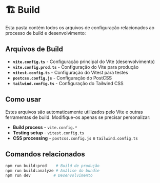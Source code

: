 # 🏗️ Build

Esta pasta contém todos os arquivos de configuração relacionados ao processo de build e desenvolvimento:

## Arquivos de Build

- **`vite.config.ts`** - Configuração principal do Vite (desenvolvimento)
- **`vite.config.prod.ts`** - Configuração do Vite para produção
- **`vitest.config.ts`** - Configuração do Vitest para testes
- **`postcss.config.js`** - Configuração do PostCSS
- **`tailwind.config.ts`** - Configuração do Tailwind CSS

## Como usar

Estes arquivos são automaticamente utilizados pelo Vite e outras ferramentas de build. Modifique-os apenas se precisar personalizar:

- **Build process** - `vite.config.*`
- **Testing setup** - `vitest.config.ts`
- **CSS processing** - `postcss.config.js` e `tailwind.config.ts`

## Comandos relacionados

```bash
npm run build:prod    # Build de produção
npm run build:analyze # Análise do bundle
npm run dev          # Desenvolvimento
```
